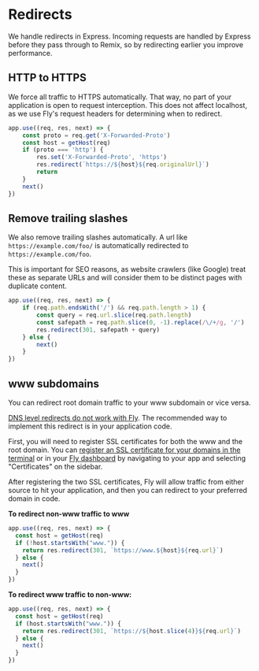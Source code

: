 # Redirects

We handle redirects in Express. Incoming requests are handled by Express before 
they pass through to Remix, so by redirecting earlier you improve performance.

## HTTP to HTTPS

We force all traffic to HTTPS automatically. That way, no part of your application is open to request interception. This does not affect localhost, as we use Fly's request headers for determining when to redirect. 

```ts
app.use((req, res, next) => {
	const proto = req.get('X-Forwarded-Proto')
	const host = getHost(req)
	if (proto === 'http') {
		res.set('X-Forwarded-Proto', 'https')
		res.redirect(`https://${host}${req.originalUrl}`)
		return
	}
	next()
})
```

## Remove trailing slashes

We also remove trailing slashes automatically. A url like `https://example.com/foo/` is automatically redirected to `https://example.com/foo`.

This is important for SEO reasons, as website crawlers (like Google) treat these as separate URLs and will consider them to be distinct pages with duplicate content. 

```ts
app.use((req, res, next) => {
	if (req.path.endsWith('/') && req.path.length > 1) {
		const query = req.url.slice(req.path.length)
		const safepath = req.path.slice(0, -1).replace(/\/+/g, '/')
		res.redirect(301, safepath + query)
	} else {
		next()
	}
})
```

## www subdomains

You can redirect root domain traffic to your www subdomain or vice versa.

[DNS level redirects do not work with Fly](https://community.fly.io/t/how-to-redirect-from-non-www-to-www/5795/2). The recommended way to implement this redirect is in your application code.

First, you will need to register SSL certificates for both the www and the root domain. You can [register an SSL certificate for your domains in the terminal](https://fly.io/docs/getting-started/working-with-fly-apps/#fly-io-and-custom-domains) or in your [Fly dashboard](https://fly.io/dashboard/) by navigating to your app and selecting "Certificates" on the sidebar.

After registering the two SSL certificates, Fly will allow traffic from either source to hit your application, and then you can redirect to your preferred domain in code. 

**To redirect non-www traffic to www**
```ts
app.use((req, res, next) => {
  const host = getHost(req)
  if (!host.startsWith("www.")) {
    return res.redirect(301, `https://www.${host}${req.url}`)
  } else {
    next()
  }
})
```

**To redirect www traffic to non-www:**
```ts
app.use((req, res, next) => {
  const host = getHost(req)
  if (host.startsWith("www.")) {
    return res.redirect(301, `https://${host.slice(4)}${req.url}`)
  } else {
    next()
  }
})
```
